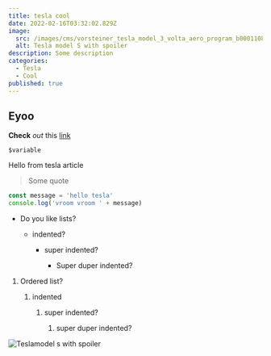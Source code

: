 ```yaml
---
title: tesla cool
date: 2022-02-16T03:32:02.829Z
image:
  src: /images/cms/vorsteiner_tesla_model_3_volta_aero_program_b0001108-platemod.jpg
  alt: Tesla model S with spoiler
description: Some description
categories:
  - Tesla
  - Cool
published: true
---
```


## Eyoo

**Check** _out_ this [link](https://tesla.com)

`$variable`

Hello from tesla article

> Some quote

```javascript
const message = 'hello tesla'
console.log('vroom vroom ' + message)
```

- Do you like lists?

  - indented?

    - super indented?

      - Super duper indented?

1. Ordered list?

   1. indented

      1. super indented?

         1. super duper indented?

![Teslamodel s with spoiler](/images/cms/vorsteiner_tesla_model_3_volta_aero_program_b0001108-platemod.jpg 'Tesla model S')
